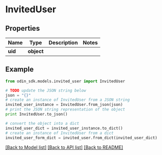 # InvitedUser


## Properties

Name | Type | Description | Notes
------------ | ------------- | ------------- | -------------
**uid** | **object** |  | 

## Example

```python
from odin_sdk.models.invited_user import InvitedUser

# TODO update the JSON string below
json = "{}"
# create an instance of InvitedUser from a JSON string
invited_user_instance = InvitedUser.from_json(json)
# print the JSON string representation of the object
print InvitedUser.to_json()

# convert the object into a dict
invited_user_dict = invited_user_instance.to_dict()
# create an instance of InvitedUser from a dict
invited_user_form_dict = invited_user.from_dict(invited_user_dict)
```
[[Back to Model list]](../README.md#documentation-for-models) [[Back to API list]](../README.md#documentation-for-api-endpoints) [[Back to README]](../README.md)


